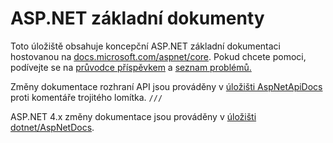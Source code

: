 # <a name="aspnet-core-docs"></a>ASP.NET základní dokumenty

Toto úložiště obsahuje koncepční ASP.NET základní dokumentaci hostovanou na [docs.microsoft.com/aspnet/core](https://docs.microsoft.com/aspnet/core). Pokud chcete pomoci, podívejte se na [průvodce příspěvkem](CONTRIBUTING.md) a [seznam problémů.](https://github.com/dotnet/AspNetCore.Docs/issues)

Změny dokumentace rozhraní API jsou prováděny v [úložišti AspNetApiDocs](https://github.com/dotnet/AspNetApiDocs) proti komentáře trojitého lomítka. `///`

ASP.NET 4.x změny dokumentace jsou prováděny v [úložišti dotnet/AspNetDocs](https://github.com/dotnet/AspNetDocs).
